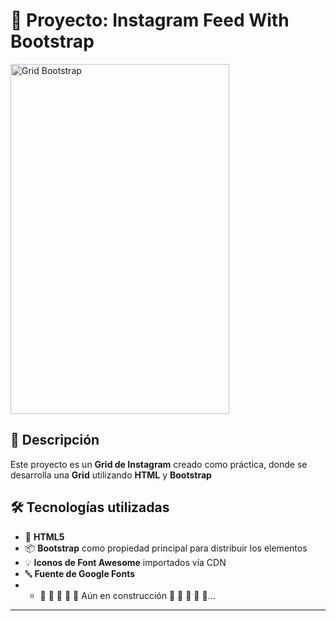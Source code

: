 # 🌟 Proyecto: Instagram Feed With Bootstrap

<img src="..." alt="Grid Bootstrap" width="350" height="560" />

## 📝 Descripción

Este proyecto es un **Grid de Instagram** creado como práctica, donde se desarrolla una **Grid** utilizando **HTML** y **Bootstrap** 

## 🛠️ Tecnologías utilizadas

- 🎨 **HTML5**
- 📦 **Bootstrap** como propiedad principal para distribuir los elementos
- 💡 **Iconos de Font Awesome** importados vía CDN
- 🔤 **Fuente de Google Fonts**
- - 🚧 🚧 🚧 🚧 🚧  Aún en construcción 🚧 🚧 🚧 🚧 🚧...
---



